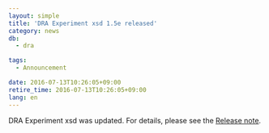 ```yaml
---
layout: simple
title: 'DRA Experiment xsd 1.5e released'
category: news
db:
  - dra

tags:
  - Announcement

date: 2016-07-13T10:26:05+09:00
retire_time: 2016-07-13T10:26:05+09:00
lang: en
---
```


<p>DRA Experiment xsd was updated. For details, please see the <a href="https://github.com/ddbj/pub/">Release note</a>.</p>
